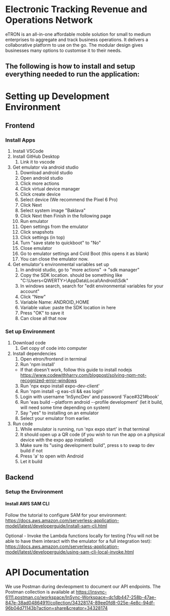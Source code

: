 # Electronic Tracking Revenue and Operations Network

eTRON is an all-in-one affordable mobile solution for small to medium enterprises to aggregate and track business operations.
It delivers a collaborative platform to use on the go. The modular design gives businesses many options to customise it to their needs.

## The following is how to install and setup everything needed to run the application:

# Setting up Development Environment
## Frontend
### Install Apps
1. Install VSCode
2. Install GitHub Desktop
    1. Link it to vscode
3. Get emulator via android studio
    1. Download android studio
    2. Open android studio    
    3. Click more actions
    4. Click virtual device manager
    5. Click create device
    6. Select device (We recommend the Pixel 6 Pro)
    7. Click Next
    8. Select system image "Baklava"
    9. Click Next then Finish in the following page
    10. Run emulator
    11. Open settings from the emulator
    12. Click snapshots
    13. Click settings (in top)
    14. Turn "save state to quickboot" to "No"
    15. Close emulator
    16. Go to emulator settings and Cold Boot (this opens it as blank)
    17. You can close the emulator now.
4. Get emulator's environmental variables set up
    1. In android studio, go to "more actions" -> "sdk manager"
    2. Copy the SDK location. should be something like "C:\Users\<QWERTY>\AppData\Local\Android\Sdk"
    3. In windows search, search for "edit environmental variables for your account"
    4. Click "New"
    5. Variable Name: ANDROID_HOME
    6. Variable value: paste the SDK location in here
    7. Press "OK" to save it
    8. Can close all that now

### Set up Environment
1. Download code
    1. Get copy of code into computer
2. Install dependencies
    1. Open etron/frontend in terminal
    2. Run 'npm install'
    * If that doesn't work, follow this guide to install nodejs https://www.codewithharry.com/blogpost/solving-npm-not-recognized-error-windows
    3. Run 'npx expo install expo-dev-client'
    4. Run 'npm install -g eas-cli && eas login'
    5. Login with username 'InSyncDev' and password 'Face#321#book'
    6. Run 'eas build --platform android --profile development' (let it build, will need some time depending on system)
    7. Say "yes" to installing on an emulator
    8. Select your emulator from earlier.
3. Run code
    1. While emulator is running, run 'npx expo start' in that terminal
    2. It should open up a QR code (if you wish to run the app on a physical device with the expo app installed)
    3. Make sure its "using development build", press s to swap to dev build if not
    4. Press 'a' to open with Android
    5. Let it build

## Backend
### Setup the Environment
#### Install AWS SAM CLI
Follow the tutorial to configure SAM for your environment:
https://docs.aws.amazon.com/serverless-application-model/latest/developerguide/install-sam-cli.html

Optional -
Invoke the Lambda functions locally for testing (You will not be able to have them interact with the emulator for a full integration test): 
https://docs.aws.amazon.com/serverless-application-model/latest/developerguide/using-sam-cli-local-invoke.html


# API Documentation
We use Postman during devleopment to document our API endpoints.
The Postman collection is available at https://insync-6111.postman.co/workspace/InSync-Workspace~dc1db447-258b-47ae-847e-38ad0486491f/collection/34328174-89ee0fd8-025e-4e8c-94df-96b04d71143b?action=share&creator=34328174
